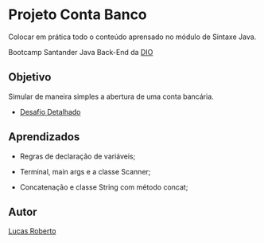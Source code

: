 
# Projeto Conta Banco

Colocar em prática todo o conteúdo aprensado no módulo de Sintaxe Java.

Bootcamp Santander Java Back-End da [DIO](https://web.dio.me/)



## Objetivo

Simular de maneira simples a abertura de uma conta bancária.

 - [Desafio Detalhado](https://github.com/digitalinnovationone/trilha-java-basico/blob/main/desafios/sintaxe/README.md)

 
 

 



## Aprendizados

- Regras de declaração de variáveis;

- Terminal, main args e a classe Scanner;

- Concatenação e classe String com método concat;


## Autor

 [Lucas Roberto](https://github.com/LucasR022)



